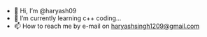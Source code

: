- 👋 Hi, I’m @haryash09
- 🌱 I’m currently learning c++ coding...
- 📫 How to reach me by e-mail on haryashsingh1209@gmail.com

<!---
haryash09/haryash09 is a ✨ special ✨ repository because its `README.md` (this file) appears on your GitHub profile.
You can click the Preview link to take a look at your changes.
--->
